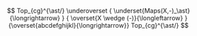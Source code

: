   $$
    Top_{cg}^{\ast/}
       \underoverset
       {
         \underset{Maps(X,-)_\ast}{\longrightarrow}
       }
       {
         \overset{X \wedge (-)}{\longleftarrow}
       }
       {\overset{abcdefghijkl}{\longrightarrow}}
    Top_{cg}^{\ast/}
  $$